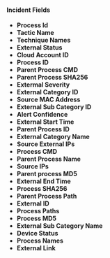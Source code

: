 
#### Incident Fields
- **Process Id**
- **Tactic Name**
- **Technique Names**
- **External Status**
- **Cloud Account ID**
- **Process ID**
- **Parent Process CMD**
- **Parent Process SHA256**
- **Extermal Severity**
- **External Category ID**
- **Source MAC Address**
- **External Sub Category ID**
- **Alert Confidence**
- **External Start Time**
- **Parent Process ID**
- **External Category Name**
- **Source External IPs**
- **Process CMD**
- **Parent Process Name**
- **Source IPs**
- **Parent process MD5**
- **External End Time**
- **Process SHA256**
- **Parent Process Path**
- **External ID**
- **Process Paths**
- **Process MD5**
- **External Sub Category Name**
- **Device Status**
- **Process Names**
- **External Link**
